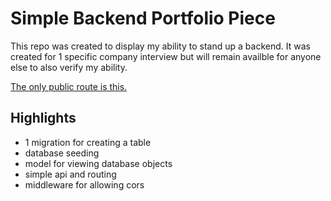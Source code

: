 # Simple Backend Portfolio Piece

This repo was created to display my ability to stand up a backend. It was created for 1 specific company interview but will remain availble for anyone else to also verify my ability.

[The only public route is this.]("http://rsm.immaculateintellect.com/api/")

## Highlights

-   1 migration for creating a table
-   database seeding
-   model for viewing database objects
-   simple api and routing
-   middleware for allowing cors
